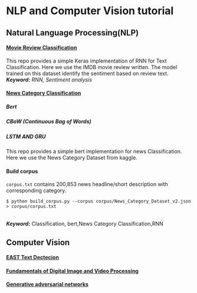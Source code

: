 # NLP and Computer Vision tutorial     
## Natural Language Processing(NLP)
#### [Movie Review Classification](https://github.com/abdoelsayed2016/nlp_computer_vision_tutorial/tree/main/IMDB%20Movie%20Review%20Classification)
This repo provides a simple Keras implementation of RNN for Text Classification. Here we use the IMDB  movie review written. The model trained on this dataset identify the sentiment based on review text.
<br>**_Keyword_:** _RNN, Sentiment analysis_<br>

#### [News Category Classification](https://github.com/abdoelsayed2016/nlp_computer_vision_tutorial/tree/main/News%20Category%20Classification)
##### Bert 
##### CBoW (Continuous Bag of Words)
##### LSTM AND GRU

This repo provides a simple bert implementation for news Classification. Here we use the News Category Dataset from kaggle.

#### Build corpus
`corpus.txt` contains 200,853 news headline/short description with corresponding category.
```
$ python build_corpus.py --corpus corpus/News_Category_Dataset_v2.json > corpus/corpus.txt
```
<br>**_Keyword_:** Classification, bert,News Category Classification,RNN<br>

## Computer Vision
#### [EAST Text Dectecion ](https://github.com/abdoelsayed2016/nlp_computer_vision_tutorial/tree/main/EAST%20Text%20Detection)

#### [Fundamentals of Digital Image and Video Processing](https://github.com/abdoelsayed2016/nlp_computer_vision_tutorial/tree/main/Image%20Processing%20and%20Video)
#### [Generative adversarial networks](https://github.com/abdoelsayed2016/nlp_computer_vision_tutorial/tree/main/GAN)
